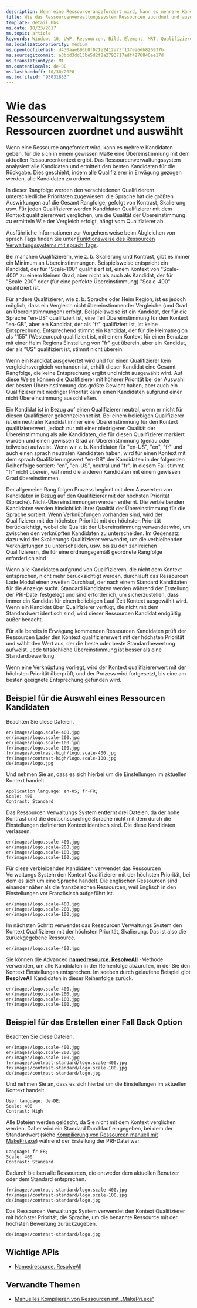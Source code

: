 ```yaml
---
description: Wenn eine Ressource angefordert wird, kann es mehrere Kandidaten geben, für die sich in einem gewissen Maße eine Übereinstimmung mit dem aktuellen Ressourcenkontext ergibt. Das Ressourcenverwaltungssystem analysiert alle Kandidaten und ermittelt den besten Kandidaten für die Rückgabe. In diesem Thema wird dieser Prozess ausführlich und anhand von Beispielen beschrieben.
title: Wie das Ressourcenverwaltungssystem Ressourcen zuordnet und auswählt
template: detail.hbs
ms.date: 10/23/2017
ms.topic: article
keywords: Windows 10, UWP, Ressourcen, Bild, Element, MRT, Qualifizierer
ms.localizationpriority: medium
ms.openlocfilehash: d430aae696b0f021e2412a73f137ea6db826937b
ms.sourcegitcommit: a3bbd3dd13be5d2f8a2793717adf4276840ee17d
ms.translationtype: MT
ms.contentlocale: de-DE
ms.lasthandoff: 10/30/2020
ms.locfileid: "93031853"
---
```

# <a name="how-the-resource-management-system-matches-and-chooses-resources"></a>Wie das Ressourcenverwaltungssystem Ressourcen zuordnet und auswählt
Wenn eine Ressource angefordert wird, kann es mehrere Kandidaten geben, für die sich in einem gewissen Maße eine Übereinstimmung mit dem aktuellen Ressourcenkontext ergibt. Das Ressourcenverwaltungssystem analysiert alle Kandidaten und ermittelt den besten Kandidaten für die Rückgabe. Dies geschieht, indem alle Qualifizierer in Erwägung gezogen werden, alle Kandidaten zu ordnen.

In dieser Rangfolge werden den verschiedenen Qualifizierern unterschiedliche Prioritäten zugewiesen: die Sprache hat die größten Auswirkungen auf die Gesamt Rangfolge, gefolgt von Kontrast, Skalierung usw. Für jeden Qualifizierer werden Kandidaten Qualifizierer mit dem Kontext qualifiziererwert verglichen, um die Qualität der Übereinstimmung zu ermitteln Wie der Vergleich erfolgt, hängt vom Qualifizierer ab.

Ausführliche Informationen zur Vorgehensweise beim Abgleichen von sprach Tags finden Sie unter [Funktionsweise des Ressourcen Verwaltungssystems mit sprach Tags](how-rms-matches-lang-tags.md).

Bei manchen Qualifizierern, wie z. b. Skalierung und Kontrast, gibt es immer ein Minimum an Übereinstimmungen. Beispielsweise entspricht ein Kandidat, der für "Scale-100" qualifiziert ist, einem Kontext von "Scale-400" zu einem kleinen Grad, aber nicht als auch als Kandidat, der für "Scale-200" oder (für eine perfekte Übereinstimmung) "Scale-400" qualifiziert ist.

Für andere Qualifizierer, wie z. b. Sprache oder Heim Region, ist es jedoch möglich, dass ein Vergleich nicht übereinstimmender Vergleiche (und Grad an Übereinstimmungen) erfolgt. Beispielsweise ist ein Kandidat, der für die Sprache "en-US" qualifiziert ist, eine Teil Übereinstimmung für den Kontext "en-GB", aber ein Kandidat, der als "fr" qualifiziert ist, ist keine Entsprechung. Entsprechend stimmt ein Kandidat, der für die Heimatregion als "155" (Westeuropa) qualifiziert ist, mit einem Kontext für einen Benutzer mit einer Heim Regions Einstellung von "fr" gut überein, aber ein Kandidat, der als "US" qualifiziert ist, stimmt nicht überein.

Wenn ein Kandidat ausgewertet wird und für einen Qualifizierer kein vergleichsvergleich vorhanden ist, erhält dieser Kandidat eine Gesamt Rangfolge, die keine Entsprechung ergibt und nicht ausgewählt wird. Auf diese Weise können die Qualifizierer mit höherer Priorität bei der Auswahl der besten Übereinstimmung das größte Gewicht haben, aber auch ein Qualifizierer mit niedriger Priorität kann einen Kandidaten aufgrund einer nicht Übereinstimmung ausschließen.

Ein Kandidat ist in Bezug auf einen Qualifizierer neutral, wenn er nicht für diesen Qualifizierer gekennzeichnet ist. Bei einem beliebigen Qualifizierer ist ein neutraler Kandidat immer eine Übereinstimmung für den Kontext qualifiziererwert, jedoch nur mit einer niedrigeren Qualität der Übereinstimmung als alle Kandidaten, die für diesen Qualifizierer markiert wurden und einen gewissen Grad an Übereinstimmung (genau oder teilweise) aufweist. Wenn wir z. b. Kandidaten für "en-US", "en", "fr" und auch einen sprach neutralen Kandidaten haben, wird für einen Kontext mit dem sprach Qualifizierungswert "en-GB" der Kandidaten in der folgenden Reihenfolge sortiert: "en", "en-US", neutral und "fr". In diesem Fall stimmt "fr" nicht überein, während die anderen Kandidaten mit einem gewissen Grad übereinstimmen.

Der allgemeine Rang folgen Prozess beginnt mit dem Auswerten von Kandidaten in Bezug auf den Qualifizierer mit der höchsten Priorität (Sprache). Nicht-Übereinstimmungen werden entfernt. Die verbleibenden Kandidaten werden hinsichtlich ihrer Qualität der Übereinstimmung für die Sprache sortiert. Wenn Verknüpfungen vorhanden sind, wird der Qualifizierer mit der höchsten Priorität mit der höchsten Priorität berücksichtigt, wobei die Qualität der Übereinstimmung verwendet wird, um zwischen den verknüpften Kandidaten zu unterscheiden. Im Gegensatz dazu wird der Skalierungs Qualifizierer verwendet, um die verbleibenden Verknüpfungen zu unterscheiden, usw. bis zu den zahlreichen Qualifizierern, die für eine ordnungsgemäß geordnete Rangfolge erforderlich sind

Wenn alle Kandidaten aufgrund von Qualifizierern, die nicht dem Kontext entsprechen, nicht mehr berücksichtigt werden, durchläuft das Ressourcen Lade Modul einen zweiten Durchlauf, der nach einem Standard Kandidaten für die Anzeige sucht. Standard Kandidaten werden während der Erstellung der PRI-Datei festgelegt und sind erforderlich, um sicherzustellen, dass immer ein Kandidat für einen beliebigen Lauf Zeit Kontext ausgewählt wird. Wenn ein Kandidat über Qualifizierer verfügt, die nicht mit dem Standardwert identisch sind, wird dieser Ressourcen Kandidat endgültig außer bedacht.

Für alle bereits in Erwägung kommenden Ressourcen Kandidaten prüft der Ressourcen Lader den Kontext qualifiziererwert mit der höchsten Priorität und wählt den Wert aus, der die beste oder beste Standardbewertung aufweist. Jede tatsächliche Übereinstimmung ist besser als eine Standardbewertung.

Wenn eine Verknüpfung vorliegt, wird der Kontext qualifiziererwert mit der höchsten Priorität überprüft, und der Prozess wird fortgesetzt, bis eine am besten geeignete Entsprechung gefunden wird.

## <a name="example-of-choosing-a-resource-candidate"></a>Beispiel für die Auswahl eines Ressourcen Kandidaten
Beachten Sie diese Dateien.

```console
en/images/logo.scale-400.jpg
en/images/logo.scale-200.jpg
en/images/logo.scale-100.jpg  
fr/images/logo.scale-100.jpg
fr/images/contrast-high/logo.scale-400.jpg
fr/images/contrast-high/logo.scale-100.jpg
de/images/logo.jpg
```

Und nehmen Sie an, dass es sich hierbei um die Einstellungen im aktuellen Kontext handelt.

```console
Application language: en-US; fr-FR;
Scale: 400
Contrast: Standard
```

Das Ressourcen Verwaltungs System entfernt drei Dateien, da der hohe Kontrast und die deutschsprachige Sprache nicht mit dem durch die Einstellungen definierten Kontext identisch sind. Die diese Kandidaten verlassen.

```console
en/images/logo.scale-400.jpg
en/images/logo.scale-200.jpg
en/images/logo.scale-100.jpg  
fr/images/logo.scale-100.jpg
```

Für diese verbleibenden Kandidaten verwendet das Ressourcen Verwaltungs System den Kontext Qualifizierer mit der höchsten Priorität, bei dem es sich um eine Sprache handelt. Die englischen Ressourcen sind einander näher als die französischen Ressourcen, weil Englisch in den Einstellungen vor Französisch aufgeführt ist.

```console
en/images/logo.scale-400.jpg
en/images/logo.scale-200.jpg
en/images/logo.scale-100.jpg  
```

Im nächsten Schritt verwendet das Ressourcen Verwaltungs System den Kontext Qualifizierer mit der höchsten Priorität, Skalierung. Das ist also die zurückgegebene Ressource.

```console
en/images/logo.scale-400.jpg
```

Sie können die Advanced [**namedresource. ResolveAll**](/uwp/api/windows.applicationmodel.resources.core.namedresource.resolveall?branch=live) -Methode verwenden, um alle Kandidaten in der Reihenfolge abzurufen, in der Sie den Kontext Einstellungen entsprechen. Im soeben durch gelaufene Beispiel gibt **ResolveAll** Kandidaten in dieser Reihenfolge zurück.

```console
en/images/logo.scale-400.jpg
en/images/logo.scale-200.jpg
en/images/logo.scale-100.jpg  
fr/images/logo.scale-100.jpg
```

## <a name="example-of-producing-a-fallback-choice"></a>Beispiel für das Erstellen einer Fall Back Option
Beachten Sie diese Dateien.

```console
en/images/logo.scale-400.jpg
en/images/logo.scale-200.jpg
en/images/logo.scale-100.jpg  
fr/images/contrast-standard/logo.scale-400.jpg
fr/images/contrast-standard/logo.scale-100.jpg
de/images/contrast-standard/logo.jpg
```

Und nehmen Sie an, dass es sich hierbei um die Einstellungen im aktuellen Kontext handelt.

```console
User language: de-DE;
Scale: 400
Contrast: High
```

Alle Dateien werden gelöscht, da Sie nicht mit dem Kontext verglichen werden. Daher wird ein Standard Durchlauf eingegeben, bei dem der Standardwert (siehe [Kompilierung von Ressourcen manuell mit MakePri.exe](compile-resources-manually-with-makepri.md)) während der Erstellung der PRI-Datei war.

```console
Language: fr-FR;
Scale: 400
Contrast: Standard
```

Dadurch bleiben alle Ressourcen, die entweder dem aktuellen Benutzer oder dem Standard entsprechen.

```console
fr/images/contrast-standard/logo.scale-400.jpg
fr/images/contrast-standard/logo.scale-100.jpg
de/images/contrast-standard/logo.jpg
```

Das Ressourcen Verwaltungs System verwendet den Kontext Qualifizierer mit höchster Priorität, die Sprache, um die benannte Ressource mit der höchsten Bewertung zurückzugeben.

```console
de/images/contrast-standard/logo.jpg
```

## <a name="important-apis"></a>Wichtige APIs
* [Namedresource. ResolveAll](/uwp/api/windows.applicationmodel.resources.core.namedresource.resolveall?branch=live)

## <a name="related-topics"></a>Verwandte Themen
* [Manuelles Kompilieren von Ressourcen mit „MakePri.exe“](compile-resources-manually-with-makepri.md)
